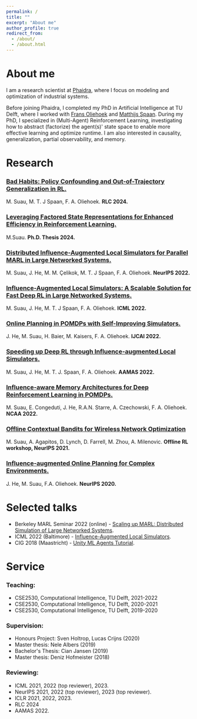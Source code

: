 ```yaml
---
permalink: /
title: ""
excerpt: "About me"
author_profile: true
redirect_from: 
  - /about/
  - /about.html
---
```


# About me

I am a research scientist at [Phaidra](https://www.phaidra.ai/), where I focus on modeling and optimization of industrial systems.

Before joining Phaidra, I completed my PhD in Artificial Intelligence at TU Delft, where I worked with [Frans Oliehoek](https://www.fransoliehoek.net/wp/) and [Matthijs Spaan](https://www.st.ewi.tudelft.nl/mtjspaan/). During my PhD, I specialized in (Multi-Agent) Reinforcement Learning, investigating how to abstract (factorize) the agent(s)' state space to enable more effective learning and optimize runtime. I am also interested in causality, generalization, partial observability, and memory.

# Research
### [Bad Habits: Policy Confounding and Out-of-Trajectory Generalization in RL.](https://arxiv.org/abs/2306.02419) 
M. Suau, M. T. J Spaan, F. A. Oliehoek. **RLC 2024.**
### [Leveraging Factored State Representations for Enhanced Efficiency in Reinforcement Learning.](https://repository.tudelft.nl/islandora/object/uuid%3Ae19a0363-d9cf-4f33-8936-757c268f27a1)
M.Suau. **Ph.D. Thesis 2024.**
### [Distributed Influence-Augmented Local Simulators for Parallel MARL in Large Networked Systems.](https://arxiv.org/abs/2207.00288) 
M. Suau, J. He, M. M. Çelikok, M. T. J Spaan, F. A. Oliehoek. **NeurIPS 2022.**
### [Influence-Augmented Local Simulators: A Scalable Solution for Fast Deep RL in Large Networked Systems.](https://proceedings.mlr.press/v162/suau22a.html)
M. Suau, J. He, M. T. J Spaan, F. A. Oliehoek. **ICML 2022.** 
### [Online Planning in POMDPs with Self-Improving Simulators.](https://www.ijcai.org/proceedings/2022/0642) 
J. He, M. Suau, H. Baier, M. Kaisers, F. A. Oliehoek. **IJCAI 2022.**
### [Speeding up Deep RL through Influence-augmented Local Simulators.](https://dl.acm.org/doi/abs/10.5555/3535850.3536093) 
M. Suau, J. He, M. T. J. Spaan, F. A. Oliehoek. **AAMAS 2022.**
### [Influence-aware Memory Architectures for Deep Reinforcement Learning in POMDPs.](https://link.springer.com/article/10.1007/s00521-022-07691-7) 
M. Suau, E. Congeduti, J. He, R.A.N. Starre, A. Czechowski, F. A. Oliehoek. **NCAA 2022.**
### [Offline Contextual Bandits for Wireless Network Optimization](https://offline-rl-neurips.github.io/2021/pdf/18.pdf)
M. Suau, A. Agapitos, D. Lynch, D. Farrell, M. Zhou, A. Milenovic. **Offline RL workshop, NeurIPS 2021.**
### [Influence-augmented Online Planning for Complex Environments.](https://proceedings.neurips.cc/paper/2020/hash/2e6d9c6052e99fcdfa61d9b9da273ca2-Abstract.html) 
J. He, M. Suau, F.A. Oliehoek. **NeurIPS 2020.**

# Selected talks

* Berkeley MARL Seminar 2022 (online) - [Scaling up MARL: Distributed Simulation of Large Networked Systems](https://youtu.be/jaiqHnx17V8).
* ICML 2022 (Baltimore) - [Influence-Augmented Local Simulators](https://icml.cc/virtual/2022/spotlight/18116).
* CIG 2018 (Maastricht) - [Unity ML Agents Tutorial](https://project.dke.maastrichtuniversity.nl/cig2018/.conducting-machine-learning-research-within-custom-made-3d-game-environments/).

# Service

### Teaching:
* CSE2530, Computational Intelligence, TU Delft, 2021-2022
* CSE2530, Computational Intelligence, TU Delft, 2020-2021
* CSE2530, Computational Intelligence, TU Delft, 2019-2020

### Supervision:
* Honours Project: Sven Holtrop, Lucas Crijns (2020)
* Master thesis: Nele Albers (2019) 
* Bachelor's Thesis: Cian Jansen (2019)
* Master thesis: Deniz Hofmeister (2018) 

### Reviewing:
* ICML 2021, 2022 (top reviewer), 2023.
* NeurIPS 2021, 2022 (top reviewer), 2023 (top reviewer).
* ICLR 2021, 2022, 2023.
* RLC 2024
* AAMAS 2022.
